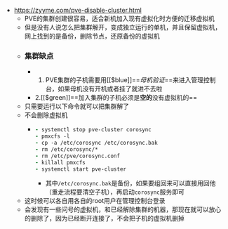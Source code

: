 - https://zyyme.com/pve-disable-cluster.html
	- PVE的集群创建很容易，适合新机加入现有虚拟化时方便的迁移虚拟机
	- 但是没有人说怎么把集群解开，变成独立运行的单机，并且保留虚拟机，网上找到的是备份，删除节点，还原备份的虚拟机
	- ### 集群缺点
		- 1. PVE集群的子机需要用[[$blue]]==*母机验证*==来进入管理控制台，如果母机没有开机或者挂了就进不去啦
		- 2.[[$green]]==加入集群的子机必须是**空的**没有虚拟机的==
	- 只需要运行以下命令就可以把集群解了
	- 不会删除虚拟机
		- ```clojure
		  - systemctl stop pve-cluster corosync
		  - pmxcfs -l
		  - cp -a /etc/corosync /etc/corosync.bak
		  - rm /etc/corosync/*
		  - rm /etc/pve/corosync.conf
		  - killall pmxcfs
		  - systemctl start pve-cluster
		  ```
			- 其中`/etc/corosync.bak`是备份，如果要组回来可以直接用回他（重走流程要清空子机），再启动`corosync`服务即可
	- 这时候可以各自用各自的root用户在管理控制台登录
	- 会发现有一些问号的虚拟机，和已经解除集群的机器，那现在就可以放心的删除了，因为已经断开连接了，不会把子机的虚拟机删掉
	
